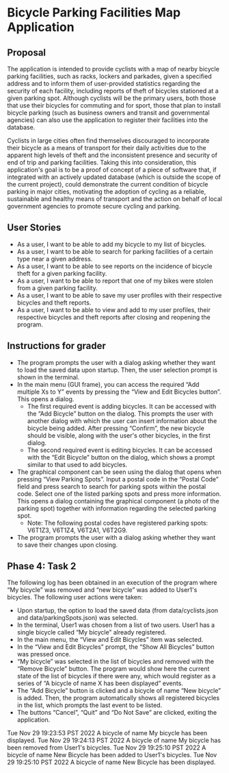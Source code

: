# Bicycle Parking Facilities Map Application

## Proposal

The application is intended to provide cyclists with a map of nearby bicycle parking facilities, such as racks, lockers
and parkades, given a specified address and to inform them of user-provided statistics regarding the security of each
facility, including reports of theft of bicycles stationed at a given parking spot. Although cyclists will be the
primary users, both those that use their bicycles for commuting and for sport, those that plan to install bicycle
parking (such as business owners and transit and governmental agencies) can also use the application to register their
facilities into the database.

Cyclists in large cities often find themselves discouraged to incorporate their bicycle as a means of 
transport for their daily activities due to the apparent high levels of theft and the inconsistent presence and 
security of end of trip and parking facilities. 
Taking this into consideration, this application's goal is to be a proof of concept of a piece of software that, if 
integrated with an actively updated database (which is outside the scope of the current project), could demonstrate 
the current condition of bicycle parking in major cities, motivating the adoption of cycling as a reliable, 
sustainable and healthy means of transport and the action on behalf of local government agencies to promote secure 
cycling and parking.

## User Stories

- As a user, I want to be able to add my bicycle to my list of bicycles.
- As a user, I want to be able to search for parking facilities of a certain type near a given address.
- As a user, I want to be able to see reports on the incidence of bicycle theft for a given parking facility.
- As a user, I want to be able to report that one of my bikes were stolen from a given parking facility.
- As a user, I want to be able to save my user profiles with their respective bicycles and theft reports.
- As a user, I want to be able to view and add to my user profiles, their respective bicycles and theft reports after 
  closing and reopening the program. 

## Instructions for grader

- The program prompts the user with a dialog asking whether they want to load the saved data upon startup. Then, the 
  user selection prompt is shown in the terminal.
- In the main menu (GUI frame), you can access the required “Add multiple Xs to Y” events by pressing the “View and 
  Edit Bicycles button”. This opens a dialog.
  - The first required event is adding bicycles. It can be accessed with the “Add Bicycle” button on the dialog. This 
    prompts the user with another dialog with which the user can insert information about the bicycle being added. After 
    pressing “Confirm”, the new bicycle should be visible, along with the user's other bicycles, in the first dialog.
  - The second required event is editing bicycles. It can be accessed with the “Edit Bicycle” button on the dialog, 
    which shows a prompt similar to that used to add bicycles.
- The graphical component can be seen using the dialog that opens when pressing “View Parking Spots”. Input a postal 
  code in the “Postal Code” field and press search to search for parking spots within the postal code. Select one of 
  the listed parking spots and press more information. This opens a dialog containing the graphical component (a 
  photo of the parking spot) together with information regarding the selected parking spot.  
  - Note: The following postal codes have registered parking spots: V6T1Z3, V6T1Z4, V6T2A1, V6T2G9.
- The program prompts the user with a dialog asking whether they want to save their changes upon closing.

## Phase 4: Task 2

The following log has been obtained in an execution of the program where “My bicycle” was removed and “new bicycle” 
was added to User1's bicycles. The following user actions were taken:

- Upon startup, the option to load the saved data (from data/cyclists.json and data/parkingSpots.json) was selected.
- In the terminal, User1 was chosen from a list of two users. User1 has a single bicycle called “My bicycle” already 
  registered.
- In the main menu, the “View and Edit Bicycles” item was selected.
- In the “View and Edit Bicycles” prompt, the “Show All Bicycles” button was pressed once.
- “My bicycle” was selected in the list of bicycles and removed with the “Remove Bicycle” button. The program would 
  show here the current state of the list of bicycles if there were any, which would register as a series of “A 
  bicycle of name X has been displayed” events.
- The “Add Bicycle” button is clicked and a bicycle of name “New bicycle” is added. Then, the program automatically 
  shows all registered bicycles in the list, which prompts the last event to be listed.
- The buttons “Cancel”, “Quit” and “Do Not Save” are clicked, exiting the application.

Tue Nov 29 19:23:53 PST 2022
A bicycle of name My bicycle has been displayed.
Tue Nov 29 19:24:13 PST 2022
A bicycle of name My bicycle has been removed from User1's bicycles.
Tue Nov 29 19:25:10 PST 2022
A bicycle of name New Bicycle has been added to User1's bicycles.
Tue Nov 29 19:25:10 PST 2022
A bicycle of name New Bicycle has been displayed.
